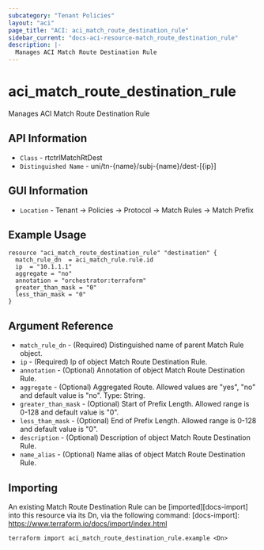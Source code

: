 ```yaml
---
subcategory: "Tenant Policies"
layout: "aci"
page_title: "ACI: aci_match_route_destination_rule"
sidebar_current: "docs-aci-resource-match_route_destination_rule"
description: |-
  Manages ACI Match Route Destination Rule
---
```


# aci_match_route_destination_rule #

Manages ACI Match Route Destination Rule

## API Information ##

* `Class` - rtctrlMatchRtDest
* `Distinguished Name` - uni/tn-{name}/subj-{name}/dest-[{ip}]

## GUI Information ##

* `Location` - Tenant -> Policies -> Protocol -> Match Rules -> Match Prefix

## Example Usage ##

```hcl
resource "aci_match_route_destination_rule" "destination" {
  match_rule_dn  = aci_match_rule.rule.id
  ip  = "10.1.1.1"
  aggregate = "no"
  annotation = "orchestrator:terraform"
  greater_than_mask = "0"
  less_than_mask = "0"
}
```

## Argument Reference ##

* `match_rule_dn` - (Required) Distinguished name of parent Match Rule object.
* `ip` - (Required) Ip of object Match Route Destination Rule.
* `annotation` - (Optional) Annotation of object Match Route Destination Rule.
* `aggregate` - (Optional) Aggregated Route. Allowed values are "yes", "no" and default value is "no". Type: String.
* `greater_than_mask` - (Optional) Start of Prefix Length. Allowed range is 0-128 and default value is "0".
* `less_than_mask` - (Optional) End of Prefix Length. Allowed range is 0-128 and default value is "0".
* `description` - (Optional) Description of object Match Route Destination Rule.
* `name_alias` - (Optional) Name alias of object Match Route Destination Rule.


## Importing ##

An existing Match Route Destination Rule can be [imported][docs-import] into this resource via its Dn, via the following command:
[docs-import]: https://www.terraform.io/docs/import/index.html


```
terraform import aci_match_route_destination_rule.example <Dn>
```